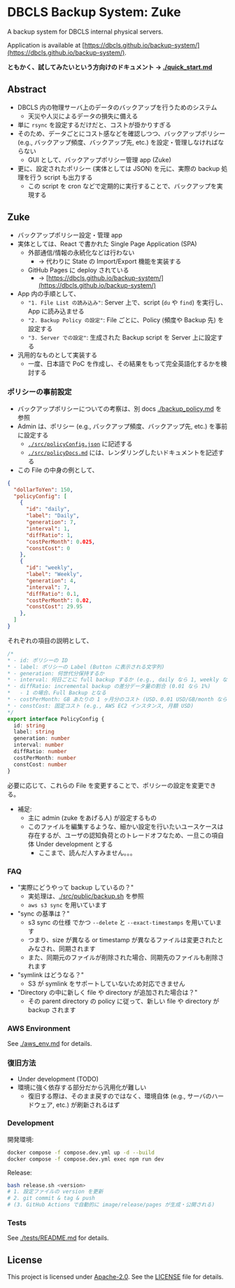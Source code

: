 # DBCLS Backup System: Zuke

A backup system for DBCLS internal physical servers.

Application is available at [https://dbcls.github.io/backup-system/](https://dbcls.github.io/backup-system/).

**ともかく、試してみたいという方向けのドキュメント -> [./quick_start.md](./quick_start.md)**

## Abstract

- DBCLS 内の物理サーバ上のデータのバックアップを行うためのシステム
  - 天災や人災によるデータの損失に備える
- 単に `rsync` を設定するだけだと、コストが掛かりすぎる
- そのため、データごとにコスト感などを確認しつつ、バックアップポリシー (e.g., バックアップ頻度、バックアップ先, etc.) を設定・管理しなければならない
  - GUI として、バックアップポリシー管理 app (Zuke)
- 更に、設定されたポリシー (実体としては JSON) を元に、実際の backup 処理を行う script も出力する
  - この script を cron などで定期的に実行することで、バックアップを実現する

## Zuke

- バックアップポリシー設定・管理 app
- 実体としては、React で書かれた Single Page Application (SPA)
  - 外部通信/情報の永続化などは行わない
    - -> 代わりに State の Import/Export 機能を実装する
  - GitHub Pages に deploy されている
    - -> [https://dbcls.github.io/backup-system/](https://dbcls.github.io/backup-system/)
- App 内の手順として、
  - `"1. File List の読み込み"`: Server 上で、script (`du` や `find`) を実行し、App に読み込ませる
  - `"2. Backup Policy の設定"`: File ごとに、Policy (頻度や Backup 先) を設定する
  - `"3. Server での設定"`: 生成された Backup script を Server 上に設定する
- 汎用的なものとして実装する
  - 一度、日本語で PoC を作成し、その結果をもって完全英語化するかを検討する

### ポリシーの事前設定

- バックアップポリシーについての考察は、別 docs [./backup_policy.md](./backup_policy.md) を参照
- Admin は、ポリシー (e.g., バックアップ頻度、バックアップ先, etc.) を事前に設定する
  - [`./src/policyConfig.json`](./src/policyConfig.json) に記述する
  - [`./src/policyDocs.md`](./src/policyDocs.md) には、レンダリングしたいドキュメントを記述する
- この File の中身の例として、

```json
{
  "dollarToYen": 150,
  "policyConfig": [
    {
      "id": "daily",
      "label": "Daily",
      "generation": 7,
      "interval": 1,
      "diffRatio": 1,
      "costPerMonth": 0.025,
      "constCost": 0
    },
    {
      "id": "weekly",
      "label": "Weekly",
      "generation": 4,
      "interval": 7,
      "diffRatio": 0.1,
      "costPerMonth": 0.02,
      "constCost": 29.95
    },
  ]
}
```

それぞれの項目の説明として、

```typescript
/*
* - id: ポリシーの ID
* - label: ポリシーの Label (Button に表示される文字列)
* - generation: 何世代分保持するか
* - interval: 何日ごとに full backup するか (e.g., daily なら 1, weekly なら 7)
* - diffRatio: incremental backup の差分データ量の割合 (0.01 なら 1%)
*   - 1 の場合、Full Backup となる
* - costPerMonth: GB あたりの 1 ヶ月分のコスト (USD、0.01 USD/GB/month なら 0.01)
* - constCost: 固定コスト (e.g., AWS EC2 インスタンス, 月額 USD)
*/
export interface PolicyConfig {
  id: string
  label: string
  generation: number
  interval: number
  diffRatio: number
  costPerMonth: number
  constCost: number
}
```

必要に応じて、これらの File を変更することで、ポリシーの設定を変更できる。

- 補足:
  - 主に admin (zuke をあげる人) が設定するもの
  - このファイルを編集するような、細かい設定を行いたいユースケースは存在するが、ユーザの認知負荷とのトレードオフなため、一旦この項自体 Under development とする
    - ここまで、読んだ人すみません。。。

### FAQ

- "実際にどうやって backup しているの？"
  - 実処理は、[./src/public/backup.sh](./src/public/backup.sh) を参照
  - `aws s3 sync` を用いています
- "sync の基準は？"
  - s3 sync の仕様 でかつ `--delete` と `--exact-timestamps` を用いています
  - つまり、size が異なる or timestamp が異なるファイルは変更されたとみなされ、同期されます
  - また、同期元のファイルが削除された場合、同期先のファイルも削除されます
- "symlink はどうなる？"
  - S3 が symlink をサポートしていないため対応できません
- "Directory の中に新しく file や directory が追加された場合は？"
  - その parent directory の policy に従って、新しい file や directory が backup されます

### AWS Environment

See [./aws_env.md](./aws_env.md) for details.

### 復旧方法

- Under development (TODO)
- 環境に強く依存する部分だから汎用化が難しい
  - 復旧する際は、そのまま戻すのではなく、環境自体 (e.g., サーバのハードウェア, etc.) が刷新されるはず

### Development

開発環境:

```bash
docker compose -f compose.dev.yml up -d --build
docker compose -f compose.dev.yml exec npm run dev
```

Release:

```bash
bash release.sh <version>
# 1. 設定ファイルの version を更新
# 2. git commit & tag & push
# (3. GitHub Actions で自動的に image/release/pages が生成・公開される)
```

### Tests

See [./tests/README.md](./tests/README.md) for details.

## License

This project is licensed under [Apache-2.0](https://www.apache.org/licenses/LICENSE-2.0).
See the [LICENSE](./LICENSE) file for details.
